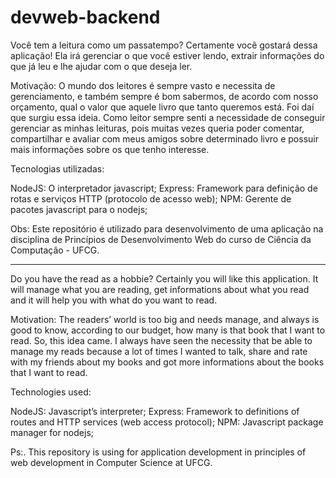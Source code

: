 # devweb-backend

Você tem a leitura como um passatempo? Certamente você gostará dessa aplicação! Ela irá gerenciar o que você estiver lendo, extrair informações do que já leu e lhe ajudar com o que deseja ler. 

Motivação: O mundo dos leitores é sempre vasto e necessita de gerenciamento, e também sempre é bom sabermos, de acordo com nosso orçamento, qual o valor que aquele livro que tanto queremos está. Foi daí que surgiu essa ideia. Como leitor sempre senti a necessidade de conseguir gerenciar as minhas leituras, pois muitas vezes queria poder comentar, compartilhar e avaliar com meus amigos sobre determinado livro e possuir mais informações sobre os que tenho interesse. 

Tecnologias utilizadas: 

NodeJS: O interpretador javascript;
Express: Framework para definição de rotas e serviços HTTP (protocolo de acesso web);
NPM: Gerente de pacotes javascript para o nodejs;

Obs: Este repositório é utilizado para desenvolvimento de uma aplicação na disciplina de Princípios de Desenvolvimento Web do curso de Ciência da Computação - UFCG.

--------------------------------------------------------------------------------------------------------------------------------------

Do you have the read as a hobbie? Certainly you will like this application. It will manage what you are reading, get informations about what you read and it will help you with what do you want to read.

Motivation: The readers’ world is too big and needs manage, and always is good to know, according to our budget, how many is that book that I want to read. So, this idea came. I always have seen the necessity that be able to manage my reads because a lot of times I wanted to talk, share and rate with my friends about my books and got more informations about the books that I want to read.

Technologies used:

NodeJS: Javascript’s interpreter;
Express: Framework to definitions of routes and HTTP services (web access protocol);
NPM:  Javascript package manager for nodejs;

Ps:. This repository is using for application development in principles of web development in Computer Science at UFCG.
